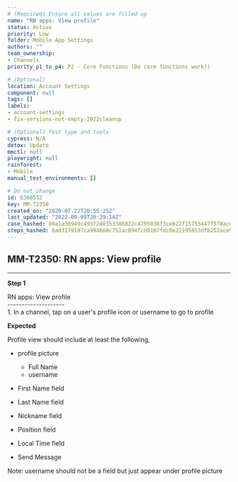 ```yaml
---
# (Required) Ensure all values are filled up
name: "RN apps: View profile"
status: Active
priority: Low
folder: Mobile App Settings
authors: ""
team_ownership: 
- Channels
priority_p1_to_p4: P2 - Core Functions (Do core functions work?)

# (Optional)
location: Account Settings
component: null
tags: []
labels: 
- account-settings
- fix-versions-not-empty-2022cleanup

# (Optional) Test type and tools
cypress: N/A
detox: Update
mmctl: null
playwright: null
rainforest: 
- Mobile
manual_test_environments: []

# Do not change
id: 6308532
key: MM-T2350
created_on: "2020-07-22T20:55:25Z"
last_updated: "2022-09-09T20:29:14Z"
case_hashed: 00a1a36949c493f240353386822c4795030f3ceb22f15753447f5f8ace55fda1b65580483c2b08d2b2465e58907cc24a
steps_hashed: 8ad3179197ca994668c751ac894fcd9107fdc0e22195853dfb252ace9f7f2f5ef8075e60320c37571931b30e2cff3bc1
---
```


<!-- (Auto-generated) Based on frontmatter's "key" and "name" -->

## MM-T2350: RN apps: View profile

---

**Step 1**

RN apps: View profile\
\--------------------\
1\. In a channel, tap on a user's profile icon or username to go to profile

**Expected**

Profile view should include at least the following,

- profile picture

  - Full Name
  - username

- First Name field

- Last Name field

- Nickname field

- Position field

- Local Time field

- Send Message

Note: username should not be a field but just appear under profile picture
